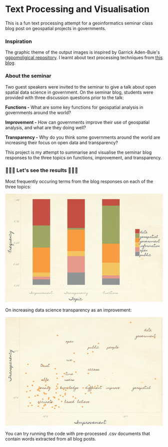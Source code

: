 # Text Processing and Visualisation
This is a fun text processing attempt for a geoinformatics seminar class blog post on geospatial projects in governments. 

### Inspiration
The graphic theme of the output images is inspired by Garrick Aden-Buie's [ggpomoligical repository](https://github.com/gadenbuie/ggpomological). 
I learnt about text processing techniques from [this blog](http://programminghistorian.github.io/ph-submissions/lessons/published/basic-text-processing-in-r).

### About the seminar
Two guest speakers were invited to the seminar to give a talk about open spatial data science in government. On the seminar blog, students 
were provided with three discussion questions prior to the talk:

**Functions -** What are some key functions for geospatial analysis in governments around the world?

**Improvement -** How can governments improve their use of geospatial analysis, and what are they doing well?

**Transparency -** Why do you think some governments around the world are increasing their focus on open data and transparency?

This project is my attempt to summarise and visualise the seminar blog responses to the three topics on functions, improvement,
and transparency.

### 🍊🍋🍑 Let's see the results 🍊🍋🍑
Most frequently occuring terms from the blog responses on each of the three topics:

![frequent terms](https://github.com/Janewyx/Pomological_textmine/blob/master/freq_terms.png)

On increasing data science transparency as an improvement:

![transparency](https://github.com/Janewyx/Pomological_textmine/blob/master/transparency.png)

You can try running the code with pre-processed .csv documents that contain words extracted from all blog posts.
